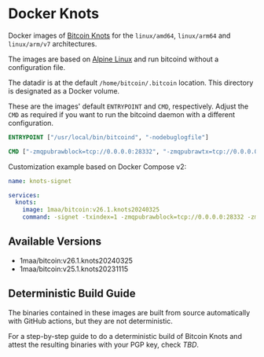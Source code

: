 # Docker Knots

Docker images of [Bitcoin Knots](https://bitcoinknots.org/) for the `linux/amd64`, `linux/arm64` and `linux/arm/v7` architectures.

The images are based on [Alpine Linux](https://alpinelinux.org/) and run bitcoind without a configuration file.

The datadir is at the default `/home/bitcoin/.bitcoin` location.
This directory is designated as a Docker volume.

These are the images' default `ENTRYPOINT` and `CMD`, respectively.
Adjust the `CMD` as required if you want to run the bitcoind daemon with a different configuration.

```dockerfile
ENTRYPOINT ["/usr/local/bin/bitcoind", "-nodebuglogfile"]

CMD ["-zmqpubrawblock=tcp://0.0.0.0:28332", "-zmqpubrawtx=tcp://0.0.0.0:28333"]
```

Customization example based on Docker Compose v2:

```yaml
name: knots-signet

services:
  knots:
    image: 1maa/bitcoin:v26.1.knots20240325
    command: -signet -txindex=1 -zmqpubrawblock=tcp://0.0.0.0:28332 -zmqpubrawtx=tcp://0.0.0.0:28333
```


## Available Versions

* 1maa/bitcoin:v26.1.knots20240325
* 1maa/bitcoin:v25.1.knots20231115


## Deterministic Build Guide

The binaries contained in these images are built from source automatically with GitHub actions, but they are not deterministic.

For a step-by-step guide to do a deterministic build of Bitcoin Knots and attest the resulting binaries with your PGP key, check *TBD*.
